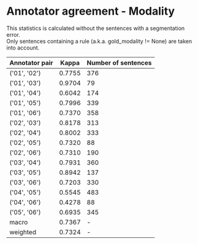 # Annotator agreement - Modality
This statistics is calculated without the sentences with a segmentation error.  
Only sentences containing a rule (a.k.a. gold_modality != None) are taken into account.

|  Annotator pair | Kappa | Number of sentences |
|-------------- | -------------- | -------------- | 
| ('01', '02') | 0.7755 | 376 | 
| ('01', '03') | 0.9704 | 79 | 
| ('01', '04') | 0.6042 | 174 | 
| ('01', '05') | 0.7996 | 339 | 
| ('01', '06') | 0.7370 | 358 | 
| ('02', '03') | 0.8178 | 313 | 
| ('02', '04') | 0.8002 | 333 | 
| ('02', '05') | 0.7320 | 88 | 
| ('02', '06') | 0.7310 | 190 | 
| ('03', '04') | 0.7931 | 360 | 
| ('03', '05') | 0.8942 | 137 | 
| ('03', '06') | 0.7203 | 330 | 
| ('04', '05') | 0.5545 | 483 | 
| ('04', '06') | 0.4278 | 88 | 
| ('05', '06') | 0.6935 | 345 | 
| macro | 0.7367 | - | 
| weighted | 0.7324 | - | 


